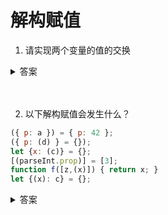 # 解构赋值

1. 请实现两个变量的值的交换

<details>
<summary>答案</summary>

```js
let a = 1;
let b = 2;

[b, a] = [a, b];
```
</details>
<br><br>

2. 以下解构赋值会发生什么？

```js
({ p: a }) = { p: 42 };
({ p: (d) } = {});
let {x: (c)} = {};
[(parseInt.prop)] = [3];
function f([z,(x)]) { return x; }
let {(x): c} = {};
```

<details>
<summary>答案</summary>

```js
({ p: a }) = { p: 42 }; //抛出错误
({ p: (d) } = {}); //d undefined
let {x: (c)} = {}; //抛出错误
[(parseInt.prop)] = [3]; //parseInt.prop 3
function f([z,(x)]) { return x; } //抛出错误
let {(x): c} = {}; //抛出错误
```
规则：`赋值语句`的`非模式部分`，可以使用圆括号。而`声明语句`的`模式部分`和`非模式部分`都不能使用圆括号，`赋值语句`的`模式部分`也不能使用圆括号。
</details>
<br><br>